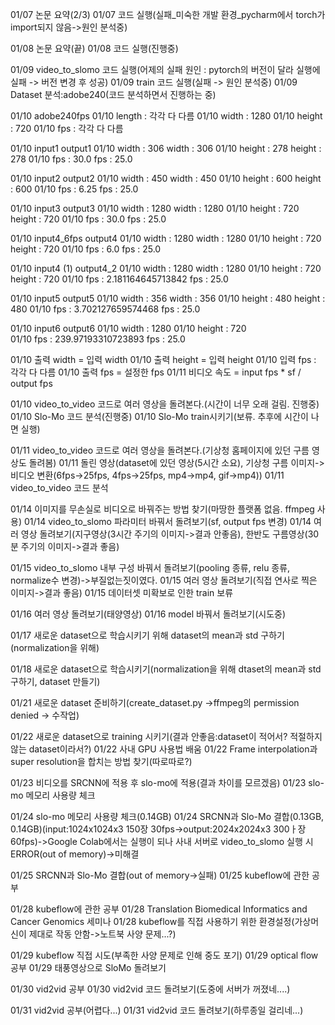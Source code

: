 01/07 논문 요약(2/3)
01/07 코드 실행(실패_미숙한 개발 환경_pycharm에서 torch가 import되지 않음->원인 분석중)

01/08 논문 요약(끝)
01/08 코드 실행(진행중)

01/09 video_to_slomo 코드 실행(어제의 실패 원인 : pytorch의 버전이 달라 실행에 실패 -> 버전 변경 후 성공)
01/09 train 코드 실행(실패 -> 원인 분석중)
01/09 Dataset 분석:adobe240(코드 분석하면서 진행하는 중)

01/10 adobe240fps
01/10 length : 각각 다 다름
01/10 width : 1280
01/10 height : 720
01/10 fps : 각각 다 다름
 
01/10 input1		      	output1
01/10 width :  306	 	width :  306
01/10 height :  278		height :  278
01/10 fps :  30.0	  	fps :  25.0

01/10 input2	      		output2
01/10 width :  450	 	width :  450
01/10 height :  600		height :  600
01/10 fps :  6.25	  	fps :  25.0

01/10 input3		      	output3
01/10 width :  1280		width :  1280
01/10 height :  720		height :  720
01/10 fps : 30.0		   fps :  25.0

01/10 input4_6fps	  	output4
01/10 width :  1280		width :  1280
01/10 height :  720		height :  720
01/10 fps : 6.0		   	fps :  25.0

01/10 input4 (1)	   	output4_2
01/10 width :  1280		width :  1280
01/10 height :  720		height :  720
01/10 fps : 2.181164645713842	fps :  25.0

01/10 input5		      	output5
01/10 width :  356	 	width :  356
01/10 height :  480		height :  480
01/10 fps : 3.702127659574468	fps :  25.0

01/10 input6		      	output6
01/10 width :  1280
01/10 height :  720		
01/10 fps :  239.97193310723893	fps :  25.0

01/10 출력 width = 입력 width
01/10 출력 height = 입력 height
01/10 입력 fps : 각각 다 다름
01/10 출력 fps = 설정한 fps
01/11 비디오 속도 = input fps * sf / output fps

01/10 video_to_video 코드로 여러 영상을 돌려본다.(시간이 너무 오래 걸림. 진행중)
01/10 Slo-Mo 코드 분석(진행중)
01/10 Slo-Mo train시키기(보류. 추후에 시간이 나면 실행)

01/11 video_to_video 코드로 여러 영상을 돌려본다.(기상청 홈페이지에 있던 구름 영상도 돌려봄)
01/11 돌린 영상(dataset에 있던 영상(5시간 소요), 기상청 구름 이미지->비디오 변환(6fps->25fps, 4fps->25fps, mp4->mp4, gif->mp4))
01/11 video_to_video 코드 분석

01/14 이미지를 무손실로 비디오로 바꿔주는 방법 찾기(마땅한 플랫폼 없음. ffmpeg 사용)
01/14 video_to_slomo 파라미터 바꿔서 돌려보기(sf, output fps 변경)
01/14 여러 영상 돌려보기(지구영상(3시간 주기의 이미지->결과 안좋음), 한반도 구름영상(30분 주기의 이미지->결과 좋음)

01/15 video_to_slomo 내부 구성 바꿔서 돌려보기(pooling 종류, relu 종류, normalize수 변경)->부질없는짓이였다.
01/15 여러 영상 돌려보기(직접 연사로 찍은 이미지->결과 좋음)
01/15 데이터셋 미확보로 인한 train 보류

01/16 여러 영상 돌려보기(태양영상)
01/16 model 바꿔서 돌려보기(시도중)

01/17 새로운 dataset으로 학습시키기 위해 dataset의 mean과 std 구하기(normalization을 위해)

01/18 새로운 dataset으로 학습시키기(normalization을 위해 dtaset의 mean과 std 구하기, dataset 만들기)

01/21 새로운 dataset 준비하기(create_dataset.py ->ffmpeg의 permission denied -> 수작업)

01/22 새로운 dataset으로 training 시키기(결과 안좋음:dataset이 적어서? 적절하지 않는 dataset이라서?)
01/22 사내 GPU 사용법 배움
01/22 Frame interpolation과 super resolution을 합치는 방법 찾기(따로따로?)

01/23 비디오를 SRCNN에 적용 후 slo-mo에 적용(결과 차이를 모르겠음)
01/23 slo-mo 메모리 사용량 체크

01/24 slo-mo 메모리 사용량 체크(0.14GB)
01/24 SRCNN과 Slo-Mo 결합(0.13GB, 0.14GB)(input:1024x1024x3 150장 30fps->output:2024x2024x3 300ㅏ장 60fps)->Google Colab에서는 실행이 되나 사내 서버로 video_to_slomo 실행 시 ERROR(out of memory)->미해결

01/25 SRCNN과 Slo-Mo 결합(out of memory->실패)
01/25 kubeflow에 관한 공부

01/28 kubeflow에 관한 공부
01/28 Translation Biomedical Informatics and Cancer Genomics 세미나
01/28 kubeflow를 직접 사용하기 위한 환경설정(가상머신이 제대로 작동 안함->노트북 사양 문제...?)

01/29 kubeflow 직접 시도(부족한 사양 문제로 인해 중도 포기)
01/29 optical flow 공부
01/29 태풍영상으로 SloMo 돌려보기

01/30 vid2vid 공부
01/30 vid2vid 코드 돌려보기(도중에 서버가 꺼졌네....)

01/31 vid2vid 공부(어렵다...)
01/31 vid2vid 코드 돌려보기(하루종일 걸리네...)

